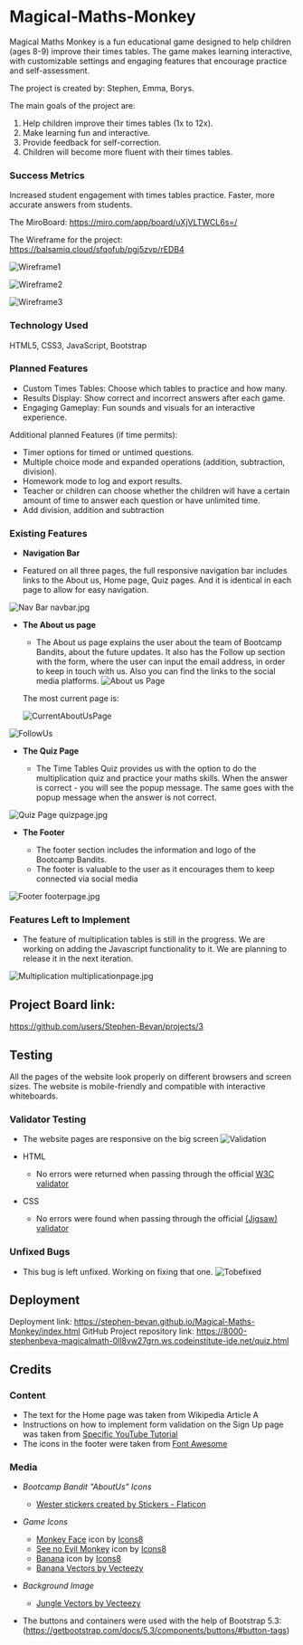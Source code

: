 # Magical-Maths-Monkey


Magical Maths Monkey is a fun educational game designed to help children (ages 8-9) improve their times tables. The game makes learning interactive, with customizable settings and engaging features that encourage practice and self-assessment.

The project is created by: Stephen, Emma, Borys.

The main goals of the project are: 
1. Help children improve their times tables (1x to 12x).
2. Make learning fun and interactive.
3. Provide feedback for self-correction.
4. Children will become more fluent with their times tables.


### Success Metrics
Increased student engagement with times tables practice.
Faster, more accurate answers from students.

The MiroBoard: 
https://miro.com/app/board/uXjVLTWCL6s=/ 

The Wireframe for the project: 
https://balsamiq.cloud/sfqofub/pgj5zvp/rEDB4

![Wireframe1](readme/wireframe1.jpg)


![Wireframe2](readme/wireframe2.jpg)


![Wireframe3](readme/wireframe3.jpg)



### Technology Used
HTML5,
CSS3,
JavaScript,
Bootstrap 


### Planned Features

- Custom Times Tables: Choose which tables to practice and how many.
- Results Display: Show correct and incorrect answers after each game.
- Engaging Gameplay: Fun sounds and visuals for an interactive experience.

Additional planned Features (if time permits):
- Timer options for timed or untimed questions.
- Multiple choice mode and expanded operations (addition, subtraction, division).
- Homework mode to log and export results.
- Teacher or children can choose whether the children will have a certain amount of time to answer each question or have unlimited time.
- Add division, addition and subtraction

### Existing Features

- __Navigation Bar__

 - Featured on all three pages, the full responsive navigation bar includes links to the About us, Home page, Quiz pages. And  it is identical in each page to allow for easy navigation.

![Nav Bar](readme/navbar.jpg)
navbar.jpg 

- __The About us page__

  - The About us page explains the user about the team of Bootcamp Bandits, about the future updates. It also has the Follow up section with the form, where the user can input the email address, in order to keep in touch with us. Also you can find the links to the social media platforms. 
  ![About us Page](readme/aboutuspage.jpg)

  The most current page is:

  ![CurrentAboutUsPage](readme/cureentaboutus.jpg)



![FollowUs](readme/followuspage.jpg) 



- __The Quiz Page__

  - The Time Tables Quiz provides us with the option to do the multiplication quiz and practice your maths skills. When the answer is correct - you will see the popup message. The same goes with the popup message when the answer is not correct.

![Quiz Page](readme/quizpage.jpg)
quizpage.jpg


- __The Footer__ 

  - The footer section includes the information and logo of the Bootcamp Bandits.
  - The footer is valuable to the user as it encourages them to keep connected via social media

![Footer](readme/footerpage.jpg)
footerpage.jpg


### Features Left to Implement

- The feature of multiplication tables is still in the progress. We are working on adding the Javascript functionality to it. We are planning to release it in the next iteration.

![Multiplication](readme/multiplicationpage.jpg)
multiplicationpage.jpg

## Project Board link: 
https://github.com/users/Stephen-Bevan/projects/3  
 
## Testing 

All the pages of the website look properly on different browsers and screen sizes. 
The website is mobile-friendly and compatible with interactive whiteboards. 


### Validator Testing 
- The website pages are responsive on the big screen 
![Validation](readme/bigscreenvalid.jpg)

- HTML
  - No errors were returned when passing through the official [W3C validator](https://validator.w3.org/nu/?doc=https%3A%2F%2Fcode-institute-org.github.io%2Flove-running-2.0%2Findex.html)
- CSS
  - No errors were found when passing through the official [(Jigsaw) validator](https://jigsaw.w3.org/css-validator/validator?uri=https%3A%2F%2Fvalidator.w3.org%2Fnu%2F%3Fdoc%3Dhttps%253A%252F%252Fcode-institute-org.github.io%252Flove-running-2.0%252Findex.html&profile=css3svg&usermedium=all&warning=1&vextwarning=&lang=en#css)

### Unfixed Bugs

- This bug is left unfixed. Working on fixing that one.
![Tobefixed](readme/tobefixed.jpg)

## Deployment

Deployment link: https://stephen-bevan.github.io/Magical-Maths-Monkey/index.html 
GitHub Project repository link: https://8000-stephenbeva-magicalmath-0ll8vw27grn.ws.codeinstitute-ide.net/quiz.html 


## Credits 

### Content 

- The text for the Home page was taken from Wikipedia Article A
- Instructions on how to implement form validation on the Sign Up page was taken from [Specific YouTube Tutorial](https://www.youtube.com/)
- The icons in the footer were taken from [Font Awesome](https://fontawesome.com/)

### Media

- *Bootcamp Bandit "AboutUs" Icons*
  * <a href=">https://www.flaticon.com/free-stickers/wester" title="wester stickers">Wester stickers created by Stickers - Flaticon</a>
- *Game Icons*
  * <a target="_blank" href="https://icons8.com/icon/w8U4rsGOoXWB/monkey-face">Monkey Face</a> icon by <a target="_blank" href="https://icons8.com">Icons8</a>
  * <a target="_blank" href="https://icons8.com/icon/32xJTtC6pbOL/see-no-evil-monkey">See no Evil Monkey</a> icon by <a target="_blank" href="https://icons8.com">Icons8</a>
  * <a target="_blank" href="https://icons8.com/icon/p7YHa8almDEQ/banana">Banana</a> icon by <a target="_blank" href="https://icons8.com">Icons8</a>
  * <a href="https://www.vecteezy.com/free-vector/banana">Banana Vectors by Vecteezy</a>
- *Background Image*
  * <a href="https://www.vecteezy.com/free-vector/jungle">Jungle Vectors by Vecteezy</a>

 - The buttons and containers were used with the help of Bootstrap 5.3:
(https://getbootstrap.com/docs/5.3/components/buttons/#button-tags) 

